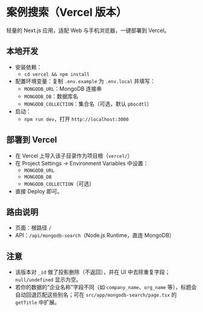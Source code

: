 # 案例搜索（Vercel 版本）

轻量的 Next.js 应用，适配 Web 与手机浏览器，一键部署到 Vercel。

## 本地开发

- 安装依赖：
  - `cd vercel && npm install`
- 配置环境变量：复制 `.env.example` 为 `.env.local` 并填写：
  - `MONGODB_URL`：MongoDB 连接串
  - `MONGODB_DB`：数据库名
  - `MONGODB_COLLECTION`：集合名（可选，默认 `pbocdtl`）
- 启动：
  - `npm run dev`，打开 `http://localhost:3000`

## 部署到 Vercel

- 在 Vercel 上导入该子目录作为项目根（`vercel/`）
- 在 Project Settings → Environment Variables 中设置：
  - `MONGODB_URL`
  - `MONGODB_DB`
  - `MONGODB_COLLECTION`（可选）
- 直接 Deploy 即可。

## 路由说明

- 页面：根路径 `/`
- API：`/api/mongodb-search`（Node.js Runtime，直连 MongoDB）

## 注意

- 该版本对 `_id` 做了投影删除（不返回），并在 UI 中去除重复字段；`null/undefined` 显示为空。
- 若你的数据的“企业名称”字段不同（如 `company_name`、`org_name` 等），标题会自动回退匹配这些别名；可在 `src/app/mongodb-search/page.tsx` 的 `getTitle` 中扩展。
